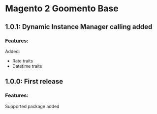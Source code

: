 # Magento 2 Goomento Base

## 1.0.1: Dynamic Instance Manager calling added
### Features:

Added:
- Rate traits
- Datetime traits

## 1.0.0: First release
### Features:

Supported package added

